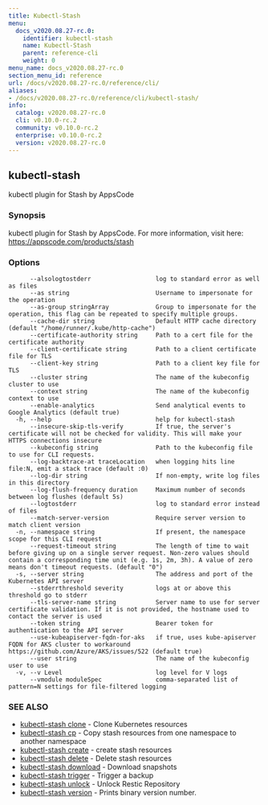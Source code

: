 ```yaml
---
title: Kubectl-Stash
menu:
  docs_v2020.08.27-rc.0:
    identifier: kubectl-stash
    name: Kubectl-Stash
    parent: reference-cli
    weight: 0
menu_name: docs_v2020.08.27-rc.0
section_menu_id: reference
url: /docs/v2020.08.27-rc.0/reference/cli/
aliases:
- /docs/v2020.08.27-rc.0/reference/cli/kubectl-stash/
info:
  catalog: v2020.08.27-rc.0
  cli: v0.10.0-rc.2
  community: v0.10.0-rc.2
  enterprise: v0.10.0-rc.2
  version: v2020.08.27-rc.0
---
```


## kubectl-stash

kubectl plugin for Stash by AppsCode

### Synopsis

kubectl plugin for Stash by AppsCode. For more information, visit here: https://appscode.com/products/stash

### Options

```
      --alsologtostderr                  log to standard error as well as files
      --as string                        Username to impersonate for the operation
      --as-group stringArray             Group to impersonate for the operation, this flag can be repeated to specify multiple groups.
      --cache-dir string                 Default HTTP cache directory (default "/home/runner/.kube/http-cache")
      --certificate-authority string     Path to a cert file for the certificate authority
      --client-certificate string        Path to a client certificate file for TLS
      --client-key string                Path to a client key file for TLS
      --cluster string                   The name of the kubeconfig cluster to use
      --context string                   The name of the kubeconfig context to use
      --enable-analytics                 Send analytical events to Google Analytics (default true)
  -h, --help                             help for kubectl-stash
      --insecure-skip-tls-verify         If true, the server's certificate will not be checked for validity. This will make your HTTPS connections insecure
      --kubeconfig string                Path to the kubeconfig file to use for CLI requests.
      --log-backtrace-at traceLocation   when logging hits line file:N, emit a stack trace (default :0)
      --log-dir string                   If non-empty, write log files in this directory
      --log-flush-frequency duration     Maximum number of seconds between log flushes (default 5s)
      --logtostderr                      log to standard error instead of files
      --match-server-version             Require server version to match client version
  -n, --namespace string                 If present, the namespace scope for this CLI request
      --request-timeout string           The length of time to wait before giving up on a single server request. Non-zero values should contain a corresponding time unit (e.g. 1s, 2m, 3h). A value of zero means don't timeout requests. (default "0")
  -s, --server string                    The address and port of the Kubernetes API server
      --stderrthreshold severity         logs at or above this threshold go to stderr
      --tls-server-name string           Server name to use for server certificate validation. If it is not provided, the hostname used to contact the server is used
      --token string                     Bearer token for authentication to the API server
      --use-kubeapiserver-fqdn-for-aks   if true, uses kube-apiserver FQDN for AKS cluster to workaround https://github.com/Azure/AKS/issues/522 (default true)
      --user string                      The name of the kubeconfig user to use
  -v, --v Level                          log level for V logs
      --vmodule moduleSpec               comma-separated list of pattern=N settings for file-filtered logging
```

### SEE ALSO

* [kubectl-stash clone](/docs/v2020.08.27-rc.0/reference/cli/kubectl-stash_clone)	 - Clone Kubernetes resources
* [kubectl-stash cp](/docs/v2020.08.27-rc.0/reference/cli/kubectl-stash_cp)	 - Copy stash resources from one namespace to another namespace
* [kubectl-stash create](/docs/v2020.08.27-rc.0/reference/cli/kubectl-stash_create)	 - create stash resources
* [kubectl-stash delete](/docs/v2020.08.27-rc.0/reference/cli/kubectl-stash_delete)	 - Delete stash resources
* [kubectl-stash download](/docs/v2020.08.27-rc.0/reference/cli/kubectl-stash_download)	 - Download snapshots
* [kubectl-stash trigger](/docs/v2020.08.27-rc.0/reference/cli/kubectl-stash_trigger)	 - Trigger a backup
* [kubectl-stash unlock](/docs/v2020.08.27-rc.0/reference/cli/kubectl-stash_unlock)	 - Unlock Restic Repository
* [kubectl-stash version](/docs/v2020.08.27-rc.0/reference/cli/kubectl-stash_version)	 - Prints binary version number.

